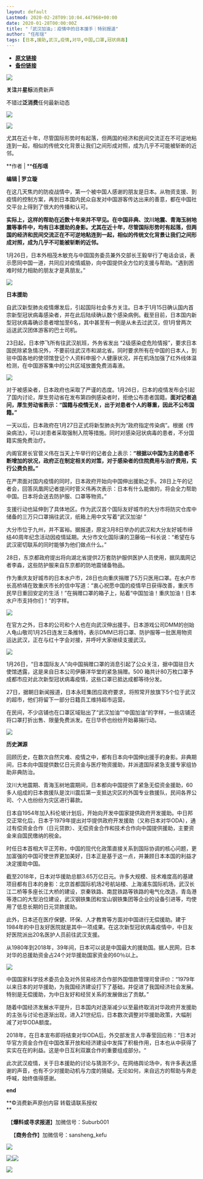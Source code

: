 ```yaml
---
layout: default
Lastmod: 2020-02-28T09:10:04.447968+00:00
date: 2020-01-28T00:00:00Z
title: "「武汉加油」：疫情中的日本援手｜特别报道"
author: "任彤瑶"
tags: [日本,援助,武汉,疫情,对华,中国,口罩,冠状病毒]
---
```


* [**原文链接**](http://mp.weixin.qq.com/s?__biz=MzIyMjE3NDExNw==&mid=2247487576&idx=1&sn=250de836017c462e595587c9a6a6ba73&chksm=e830de92df47578414b7faed19b9e8f747b0d3875757b0c09b0f9116c6168667dd500a678d03#rd)
* [**备份链接**](http://archive.ph/r6sWX)


![](/images/post/c2e40b642e2bdcfae1a95c1b4cc5a4ac.jpg)

**关注**并**星标**消费新声

不错过**泛消费**任何最新动态

![](/images/post/c2e40b642e2bdcfae1a95c1b4cc5a4ac.jpg)

  

  

  

![](/images/post/304044ec5e2adc1c33fc3aba0e563055.jpg)

尤其在近十年，尽管国际形势时有起落，但两国的经济和民间交流正在不可逆地粘连到一起，相似的传统文化背景让我们之间形成对照，成为几乎不可能被斩断的近邻。

**作者 | ****任彤瑶**

**编辑 | 罗立璇**

在这几天焦灼的防疫战情中，第一个被中国人感谢的朋友是日本。从物资支援、到疫情的控制方案，再到日本国内民众自发对中国游客传达出来的善意，都在中国社交平台上得到了很大的传播和认可。  

**实际上，这样的帮助在近数十年来并不罕见。在中国非典、汶川地震、青海玉树地震等事件中，均有日本援助的身影。尤其在近十年，尽管国际形势时有起落，但两国的经济和民间交流正在不可逆地粘连到一起，相似的传统文化背景让我们之间形成对照，成为几乎不可能被斩断的近邻。**

1月26日，日本外相茂木敏充与中国国务委员兼外交部长王毅举行了电话会谈，表示愿同中国一道，共同应对疫情威胁，向中国提供全方位的支援与帮助。“遇到困难时倾力相助的朋友才是真朋友。”

![](/images/post/a1780b4c41e7027ed76e4468c9fb8490.jpg)

**日本援助**

  

自武汉新型肺炎疫情爆发后，引起国际社会多方关注。日本于1月15日确认国内首宗新型冠状病毒感染者，并在此后陆续确认数个感染病例。截至目前，日本国内新型冠状病毒确诊患者增加至6名，其中甚至有一例是从未去过武汉，但1月曾两次运送武汉团体游客的巴士司机。

23日起，日本停飞所有往武汉航班，外务省发出 “2级感染症危险情报”，要求日本国民除紧急情况外，不要前往武汉市和湖北省。同时要求所有在中国的日本人，到驻中国各地的使领馆登记个人资料申报个人健康状况，并在机场加强了红外线体温检测，在中国游客集中的公共区域放置免费消毒液。

![](/images/post/97b1e1521627f0434284dd791ad78fc5.jpg)

  

  

  

对于被感染者，日本政府也采取了严谨的态度。1月26日，日本的疫情发布会引起了国内讨论，厚生劳动省在发布第四例感染者时，拒绝公布患者国籍。**面对记者追问，厚生劳动省表示：“国籍与疫情无关，出于对患者个人的尊重，因此不公布国籍。”**

一天以后，日本政府在1月27日正式将新型肺炎列为“政府指定传染病”。根据《传染病法》，可以对患者采取强制入院等措施。同时对感染冠状病毒的患者，不分国籍实施免费治疗。

内阁官房长官菅义伟在当天上午举行的记者会上表示：**“根据以中国为主的患者不断增加的状况，政府正在制定相关的对策，对于感染者的住院费用与治疗费用，实行公费负担。”**

在严肃面对国内疫情的同时，日本政府开始向中国伸出援助之手。28日上午的记者会，回答凤凰网记者提问时菅义伟再次表示：日本有什么能做的，将会全力帮助中国。日本将会送去防护服、口罩等物资。”

支援行动也延伸到了具体地区。作为武汉首个国际友好城市的大分市将防灾仓库中储备的三万只口罩捐往武汉，纸箱上用中文写着“武汉加油! ”

大分市位于九州，并不富裕。据报道，原定3月8日举办的武汉和大分友好城市缔结40周年纪念活动因疫情延期。大分市文化国际课的卫藤佑一科长说：“希望在与武汉密切联系的同时能够为他们做点什么。”

28日，东京都政府提出将向湖北省提供2万套防护服供医护人员使用，据凤凰网记者李淼，这些防护服来自东京都的防地震储备物品。

作为重庆友好城市的日本水户市，28日也向重庆捐赠了5万只医用口罩。在水户市长高桥靖在致重庆市长的信中写道：“衷心祝愿中国的疫情早日获得改善，重庆市民早日重回安定的生活！”在捐赠口罩的箱子上，贴着“中国加油！重庆加油！日本水户市支持你们！”的字样。

![](/images/post/eb1d8f42380d97d943d2e0a484a17c7c.jpg)

  

  

  

在官方之外，日本的公司和个人也在向武汉伸出援手。日本游戏公司DMM的创始人龟山敬司1月25日连发三条推特，表示DMM已将口罩、防护服等一批医用物资运达武汉，正在与红十字会对接，并呼吁大家继续支援武汉。

![](/images/post/64ce1427d36f1935f6058924a9d75180.jpg)

  

  

  

1月26日，“日本国际友人”向中国捐赠口罩的消息引起了公众关注，据中国驻日大使馆透露，这是来自日本公司伊藤洋华堂的紧急捐赠。500 箱共计80万枚口罩予成都市应对此次新型冠状病毒疫情，这些口罩已抵达成都等待分发。

27日，据朝日新闻报道，日本永旺集团应政府要求，将照常开放旗下5个位于武汉的超市，他们将留下一部分日籍员工维持超市运营。

在民间，不少店铺也在口罩区域贴出了“武汉加油”“中国加油”的字样，一些店铺还将口罩打折出售、限量免费派发。在日华侨也纷纷开始募捐行动。

![](/images/post/b5fa9d16b8f7847caa8a5751eac06c45.jpg)

**历史渊源**

  

回顾历史，在数次自然灾难、疫情之中，都有日本向中国伸出援手的身影。非典期间，日本向中国提供数亿日元资金与医疗物资援助，并派遣国际紧急支援专家组协助非典防治。

汶川大地震期、青海玉树地震期间，日本都向中国提供了紧急无偿资金援助，60多人组成的日本救援队是汶川震后第一支抵达灾区的外国专业救援队，民间各界公司、个人也纷纷为灾区进行募款。

日本自1954年加入科伦坡计划后，开始向开发中国家提供政府开发援助。中日邦交正常化后，日本于1979年提出对华提供政府开发援助（又称日本对华ODA），通过有偿资金合作（日元贷款）、无偿资金合作和技术合作向中国提供援助，主要资金来自国民缴纳的税金。

时任日本首相大平正芳称，中国的现代化政策直接关系到国际协调的核心问题，更加富强的中国可使世界更加美好，日本正是基于这一点，并兼顾日本本国的利益才决定援助中国。

截至2018年，日本对华援助总额3.65万亿日元。许多大规模、技术难度高的基建项目都有日本的身影：北京首都国际机场2号航站楼、上海浦东国际机场，武汉长江二桥等多座长江大桥的建设，京秦铁路、南昆铁路等铁路的电气化改造，青岛港等港口的大型泊位建设，武汉钢铁集团和宝山钢铁集团等企业的设备引进等，均使用了低息长期的日元贷款援助。

此外，日本还在医疗保健、环保、人才教育等方面对中国进行无偿援助。建于1984年的中日友好医院就是其中一项成果。在这次新型冠状病毒疫情中，中日友好医院派出20名医护人员前往武汉支援。

从1980年到2018年，39年间，日本可以说是中国最大的援助国。据人民网，日本对华的总援助资金占24个对华援助国家资金的60％以上。

![](/images/post/71f27ce33779802ebbd022435ba338c5.jpg)

  

  

  

中国国家科学技术委员会及对外贸易经济合作部外国借款管理司曾评价：“1979年以来日本的对华援助，为我国经济建设打下了基础，并促进了我国经济社会发展。特别是无偿援助，为中日友好和经贸关系的发展做出了贡献。”

随着中国经济发展水平提升，日本国内对逐渐减少以至最终取消对华政府开发援助的主张与讨论也逐渐出现，进入21世纪后，日本数次调整对华援助政策，大幅削减了对华ODA额度。

2018年，在日本宣布即将结束对华ODA后，外交部发言人华春莹回应称：“日本对华官方资金合作在中国改革开放和经济建设中发挥了积极作用，日本也从中获得了实实在在的利益。这是中日互利双赢合作的重要组成部分。“

此次武汉疫情，关于日本援助的讨论与猜测不少。在网络舆论场中，有许多表达感谢的声音，也有不少对援助动机与力度的猜疑。无论如何，来自远方的帮助与奔走呼喊，始终值得感谢。

  

  

**end**

  

  

**©消费新声原创内容 转载请联系授权  
**

 【**爆料或寻求报道**】加微信号：Suburb001  

   【**商务合作**】加微信号：sansheng\_kefu

![](/images/post/ef7b6898f7e2d699bae7f2828a1aaf54.jpg)

![](/images/post/a9d91e398a63e76dab05f7d4ff37c476.jpg)![](/images/post/0170dba76b055ddda1a44bce6b17c732.jpg)

![](/images/post/8779dc1b926d0abf8b59393b1cb666f0.jpg)

